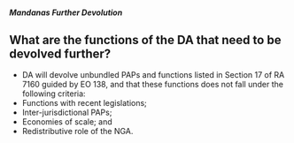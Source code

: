 ##### Mandanas Further Devolution

## What are the functions of the DA that need to be devolved further?


 - DA will devolve unbundled  PAPs and functions  listed in Section 17 of RA 7160 guided by EO 138, and that these functions does not fall under the following criteria:
 - Functions with recent legislations;
 - Inter-jurisdictional PAPs;
 - Economies of scale; and
 - Redistributive role of the NGA.
